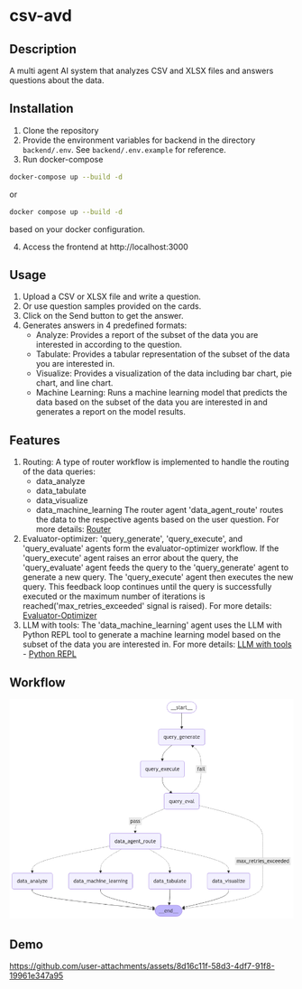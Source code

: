 # csv-avd

## Description
A multi agent AI system that analyzes CSV and XLSX files and answers questions about the data.

## Installation
1. Clone the repository
2. Provide the environment variables for backend in the directory `backend/.env`. See `backend/.env.example` for reference.
3. Run docker-compose
```bash
docker-compose up --build -d
```
or
```bash
docker compose up --build -d
```
based on your docker configuration.

4. Access the frontend at http://localhost:3000

## Usage
1. Upload a CSV or XLSX file and write a question.
2. Or use question samples provided on the cards.
3. Click on the Send button to get the answer.
4. Generates answers in 4 predefined formats:
    - Analyze: Provides a report of the subset of the data you are interested in according to the question.
    - Tabulate: Provides a tabular representation of the subset of the data you are interested in.
    - Visualize: Provides a visualization of the data including bar chart, pie chart, and line chart.
    - Machine Learning: Runs a machine learning model that predicts the data based on the subset of the data you are interested in and generates a report on the model results.

## Features
1. Routing: A type of router workflow is implemented to handle the routing of the data queries:
    - data_analyze
    - data_tabulate
    - data_visualize
    - data_machine_learning
    The router agent 'data_agent_route' routes the data to the respective agents based on the user question.
    For more details: [Router](https://langchain-ai.github.io/langgraph/tutorials/workflows/#routing)
2. Evaluator-optimizer: 'query_generate', 'query_execute', and 'query_evaluate' agents form the evaluator-optimizer workflow. If the 'query_execute' agent raises an error about the query, the 'query_evaluate' agent feeds the query to the 'query_generate' agent to generate a new query. The 'query_execute' agent then executes the new query. This feedback loop continues until the query is successfully executed or the maximum number of iterations is reached('max_retries_exceeded' signal is raised).
    For more details: [Evaluator-Optimizer](https://langchain-ai.github.io/langgraph/tutorials/workflows/#evaluator-optimizer)
3. LLM with tools: The 'data_machine_learning' agent uses the LLM with Python REPL tool to generate a machine learning model based on the subset of the data you are interested in.
    For more details: [LLM with tools](https://python.langchain.com/docs/how_to/tools_model_specific/) - [Python REPL](https://python.langchain.com/docs/integrations/tools/python/)


## Workflow
![Workflow](docs/workflow.png)

## Demo
https://github.com/user-attachments/assets/8d16c11f-58d3-4df7-91f8-19961e347a95


